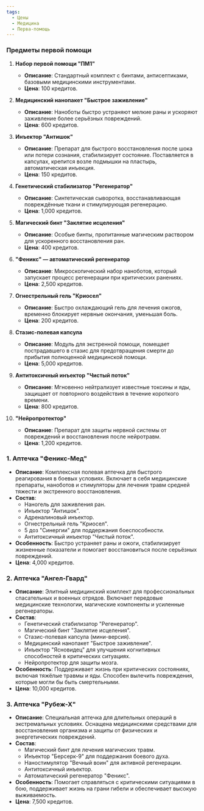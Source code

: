 ```yaml
---
tags:
  - Цены
  - Медицина
  - Перва-помощь
---
```

### Предметы первой помощи

1. **Набор первой помощи "ПМ1"**
    
    - **Описание**: Стандартный комплект с бинтами, антисептиками, базовыми медицинскими инструментами.
    - **Цена**: 100 кредитов.
2. **Медицинский нанопакет "Быстрое заживление"**
    
    - **Описание**: Наноботы быстро устраняют мелкие раны и ускоряют заживление более серьёзных повреждений.
    - **Цена**: 600 кредитов.
3. **Инъектор "Антишок"**
    
    - **Описание**: Препарат для быстрого восстановления после шока или потери сознания, стабилизирует состояние. Поставляется в капсулах, крепится возле подмышки на пластырь, автоматическая инъекция.
    - **Цена**: 150 кредитов.
4. **Генетический стабилизатор "Регенератор"**
    
    - **Описание**: Синтетическая сыворотка, восстанавливающая повреждённые ткани и стимулирующая регенерацию.
    - **Цена**: 1,000 кредитов.
5. **Магический бинт "Заклятие исцеления"**
    
    - **Описание**: Особые бинты, пропитанные магическим раствором для ускоренного восстановления ран.
    - **Цена**: 400 кредитов.
6. **"Феникс" — автоматический регенератор**
    
    - **Описание**: Микроскопический набор наноботов, который запускает процесс регенерации при критических ранениях.
    - **Цена**: 2,500 кредитов.
7. **Огнестрельный гель "Криосел"**
    
    - **Описание**: Быстро охлаждающий гель для лечения ожогов, временно блокирует нервные окончания, уменьшая боль.
    - **Цена**: 200 кредитов.
8. **Стазис-полевая капсула**
    
    - **Описание**: Модуль для экстренной помощи, помещает пострадавшего в стазис для предотвращения смерти до прибытия полноценной медицинской помощи.
    - **Цена**: 5,000 кредитов.
9. **Антитоксичный инъектор "Чистый поток"**
    
    - **Описание**: Мгновенно нейтрализует известные токсины и яды, защищает от повторного воздействия в течение короткого времени.
    - **Цена**: 800 кредитов.
10. **"Нейропротектор"**
    
	- **Описание**: Препарат для защиты нервной системы от повреждений и восстановления после нейротравм.
	- **Цена**: 1,200 кредитов.

### 1. **Аптечка "Феникс-Мед"**

- **Описание**: Комплексная полевая аптечка для быстрого реагирования в боевых условиях. Включает в себя медицинские препараты, наноботов и стимуляторы для лечения травм средней тяжести и экстренного восстановления.
- **Состав**:
    - Наногель для заживления ран.
    - Инъектор "Антишок".
    - Адреналиновый инъектор.
    - Огнестрельный гель "Криосел".
    - 5 доз "Синергии" для поддержания боеспособности.
    - Антитоксичный инъектор "Чистый поток".
- **Особенность**: Быстро устраняет раны и ожоги, стабилизирует жизненные показатели и помогает восстановиться после серьёзных повреждений.
- **Цена**: 4,000 кредитов.

### 2. **Аптечка "Ангел-Гвард"**

- **Описание**: Элитный медицинский комплект для профессиональных спасательных и военных отрядов. Включает передовые медицинские технологии, магические компоненты и усиленные регенераторы.
- **Состав**:
    - Генетический стабилизатор "Регенератор".
    - Магический бинт "Заклятие исцеления".
    - Стазис-полевая капсула (мини-версия).
    - Медицинский нанопакет "Быстрое заживление".
    - Инъектор "Ясновидец" для улучшения когнитивных способностей в критических ситуациях.
    - Нейропротектор для защиты мозга.
- **Особенность**: Поддерживает жизнь при критических состояниях, включая тяжёлые травмы и яды. Способен вылечить повреждения, которые могли бы быть смертельными.
- **Цена**: 10,000 кредитов.

### 3. **Аптечка "Рубеж-Х"**

- **Описание**: Специальная аптечка для длительных операций в экстремальных условиях. Оснащена медицинскими средствами для восстановления организма и защиты от физических и энергетических повреждений.
- **Состав**:
    - Магический бинт для лечения магических травм.
    - Инъектор "Берсерк-9" для поддержания боевого духа.
    - Наностимулятор "Вечный воин" для активной регенерации.
    - Антитоксичный инъектор.
    - Автоматический регенератор "Феникс".
- **Особенность**: Помогает справляться с критическими ситуациями в бою, поддерживает жизнь на грани гибели и обеспечивает высокую выживаемость.
- **Цена**: 7,500 кредитов.